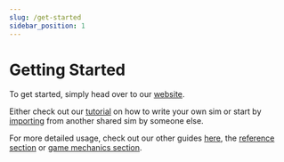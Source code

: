 ```yaml
---
slug: /get-started
sidebar_position: 1
---
```


# Getting Started

To get started, simply head over to our [website](https://gcsim.app).

Either check out our [tutorial](/guides/building_a_simulation_basic_tutorial) on how to write your own sim or start by [importing](/guides/importing_from_sim) from another shared sim by someone else.


For more detailed usage, check out our other guides [here](/guides), the [reference section](/reference) or [game mechanics section](/mechanics).